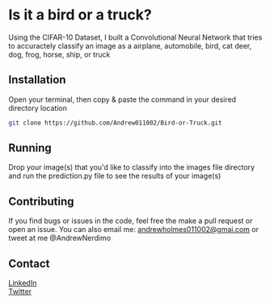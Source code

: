 # Is it a bird or a truck?

Using the CIFAR-10 Dataset, I built a Convolutional Neural Network that tries to accuractely classify an image as a airplane, automobile, bird, cat				deer, dog, frog, horse, ship, or truck

## Installation

Open your terminal, then copy & paste the command in your desired directory location

```bash
git clone https://github.com/Andrew011002/Bird-or-Truck.git
```

## Running
Drop your image(s) that you'd like to classify into the images file directory and run the prediction.py file to see the results of your image(s)

## Contributing
If you find bugs or issues in the code, feel free the make a pull request or open an issue. You can also email me: andrewholmes011002@gmai.com or tweet at me @AndrewNerdimo

## Contact
[LinkedIn](https://www.linkedin.com/in/andrewmicholmes/) <br />
[Twitter](https://twitter.com/AndrewNerdimo)
